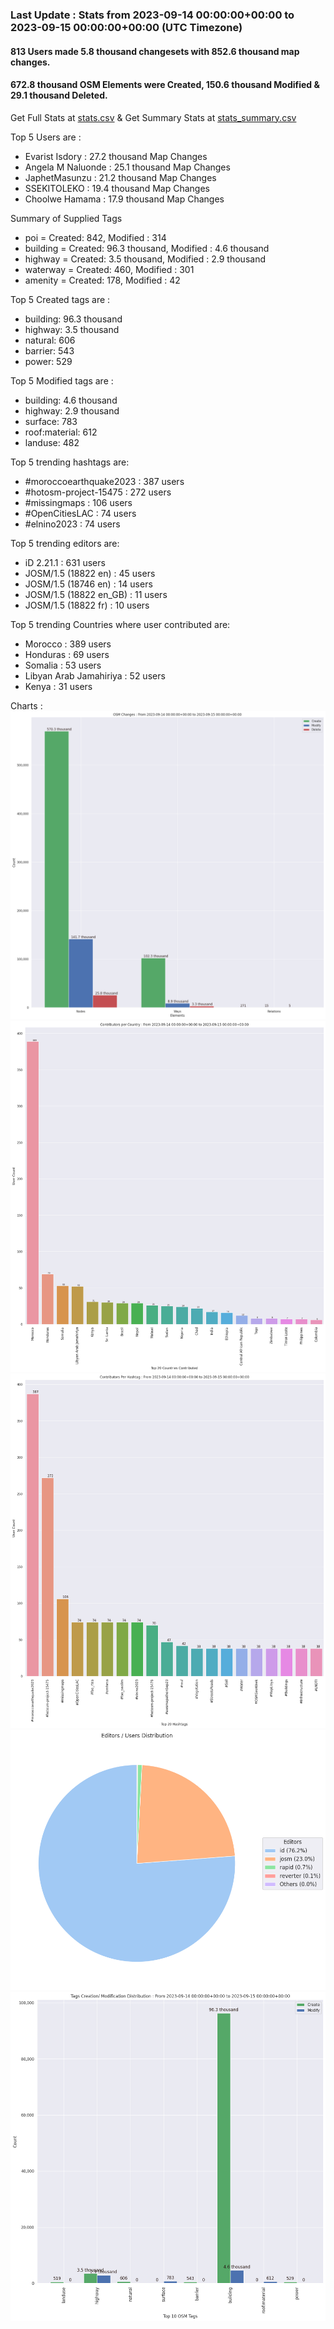 ### Last Update : Stats from 2023-09-14 00:00:00+00:00 to 2023-09-15 00:00:00+00:00 (UTC Timezone)

#### 813 Users made 5.8 thousand changesets with 852.6 thousand map changes.
#### 672.8 thousand OSM Elements were Created, 150.6 thousand Modified & 29.1 thousand Deleted.
Get Full Stats at [stats.csv](/stats/hotosm/Daily/stats.csv)
 & Get Summary Stats at [stats_summary.csv](/stats/hotosm/Daily/stats_summary.csv)

Top 5 Users are : 
- Evarist Isdory : 27.2 thousand Map Changes
- Angela M Naluonde : 25.1 thousand Map Changes
- JaphetMasunzu : 21.2 thousand Map Changes
- SSEKITOLEKO : 19.4 thousand Map Changes
- Choolwe Hamama : 17.9 thousand Map Changes

Summary of Supplied Tags
- poi = Created: 842, Modified : 314
- building = Created: 96.3 thousand, Modified : 4.6 thousand
- highway = Created: 3.5 thousand, Modified : 2.9 thousand
- waterway = Created: 460, Modified : 301
- amenity = Created: 178, Modified : 42


Top 5 Created tags are :
- building: 96.3 thousand
- highway: 3.5 thousand
- natural: 606
- barrier: 543
- power: 529


Top 5 Modified tags are :
- building: 4.6 thousand
- highway: 2.9 thousand
- surface: 783
- roof:material: 612
- landuse: 482


Top 5 trending hashtags are:
- #moroccoearthquake2023 : 387 users
- #hotosm-project-15475 : 272 users
- #missingmaps : 106 users
- #OpenCitiesLAC : 74 users
- #elnino2023 : 74 users


Top 5 trending editors are:
- iD 2.21.1 : 631 users
- JOSM/1.5 (18822 en) : 45 users
- JOSM/1.5 (18746 en) : 14 users
- JOSM/1.5 (18822 en_GB) : 11 users
- JOSM/1.5 (18822 fr) : 10 users


Top 5 trending Countries where user contributed are:
- Morocco : 389 users
- Honduras : 69 users
- Somalia : 53 users
- Libyan Arab Jamahiriya : 52 users
- Kenya : 31 users


 Charts : 
![Alt text](./stats_osm_changes.png) 
![Alt text](./stats_users_per_country.png) 
![Alt text](./stats_users_per_hashtag.png) 
![Alt text](./stats_editors_pie_chart.png) 
![Alt text](./stats_tags.png) 
